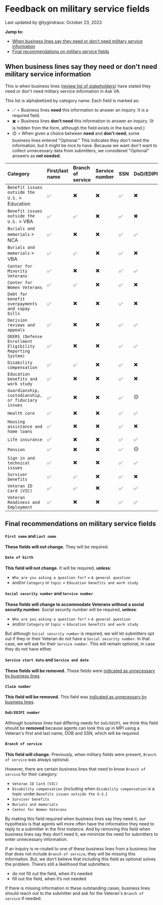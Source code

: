 # Feedback on military service fields

Last updated by @tygindraux: October 23, 2023

**Jump to:**
- [When business lines say they need or don't need military service information](https://github.com/department-of-veterans-affairs/va.gov-team/blob/master/products/ask-va/research/Business%20line%20engagement/Feedback%20on%20military%20service%20fields.md#when-business-lines-say-they-need-or-dont-need-military-service-information)
- [Final recommendations on military service fields](https://github.com/department-of-veterans-affairs/va.gov-team/blob/master/products/ask-va/research/Business%20line%20engagement/Feedback%20on%20military%20service%20fields.md#final-recommendations-on-military-service-fields)

## When business lines say they need or don't need military service information

This is when business lines ([review list of stakeholders](https://github.com/department-of-veterans-affairs/va.gov-team/blob/master/products/ask-va/research/Business%20line%20engagement/List%20of%20stakeholders%20by%20category.md)) have stated they need or don't need military service information in Ask VA.

This list is alphabetized by category name. Each field is marked as:

- ✅ = Business lines **need** this information to answer an inquiry. It is a required field.
- ✖️ = Business lines **don't need** this information to answer an inquiry.  (It is hidden from the form, although the field exists in the back-end.)
- 🟡 = When given a choice between **need** and **don't need**, some business lines entered "Optional." This indicates they don't need the information, but it might be nice to have. Because we want don't want to collect unnecessary data from submitters, we considered "Optional" answers as **not needed**.

|Category|First/last name|Branch of service|Service number|SSN|DoD/EDIPI|Service start date|Service end date|DOB|Claim number|
|:--|:--|:--|:--|:--|:--|:--|:--|:--|:--|
|`Benefit issues outside the U.S.` > Education|✅|✖️|✖️|✅|✖️|✖️|✖️|✅|✖️|
|`Benefit issues outside the U.S.` > VBA|✅|✅|✖️|✅|✖️|✖️|✖️|✅|🟡|
|`Burials and memorials` > NCA|✅|✖️|✖️|✅|✅|✖️|✖️|✅|✖️|
|`Burials and memorials` > VBA|✅|✅|✖️|✅|✖️|✖️|✖️|✅|🟡|
|`Center for Minority Veterans`|✅|✖️|✖️|✅|✅|✖️|✖️|✅|✖️|
|`Center for Women Veterans`|✅|✅|✖️|✅|✖️|✖️|✖️|✅|🟡|
|`Debt for benefit overpayments and copay bills`|✅|✖️|✖️|✅|✖️|✖️|✖️|✅|✖️|
|`Decision reviews and appeals`|✅|✖️|✖️|✅|✅|✖️|✖️|✅|✖️|
|`DEERS (Defense Enrollment Eligibility Reporting System)`|✅|✖️|✖️|✅|✅|✖️|✖️|✅|✖️|
|`Disability compensation`|✅|✅|✖️|✅|✖️|✖️|✖️|✅|🟡|
|`Education benefits and work study`|✅|✖️|✖️|✅|✖️|✖️|✖️|✅|✖️|
|`Guardianship, custodianship, or fiduciary issues`|✅|✖️|✖️|✅|🟡|✖️|✖️|✅|🟡|
|`Health care`|✅|✖️|✖️|✅|✅|✖️|✖️|✅|✖️|
|`Housing assistance and home loans`|✅|✖️|✖️|✅|✖️|✖️|✖️|✅|🟡|
|`Life insurance`|✅|✖️|✖️|✅|✅|✖️|✖️|✅|✖️|
|`Pension`|✅|✖️|✖️|✅|🟡|✖️|✖️|✅|🟡|
|`Sign in and technical issues`|✅|✖️|✖️|✅|✅|✖️|✖️|✅|✖️|
|`Survivor benefits`|✅|✅|✖️|✅|✖️|✖️|✖️|✅|🟡|
|`Veteran ID Card (VIC)`|✅|✅|✖️|✅|✅|✖️|✖️|✅|✖️|
|`Veteran Readiness and Employment`|✅|✖️|✖️|✅|✅|✖️|✖️|✅|✖️|

## Final recommendations on military service fields

#### `First name` and `Last name` 

**These fields will not change.** They will be required.

#### `Date of birth`

**This field will not change.** It will be required, **unless**:
- `Who are you asking a question for?` = `A general question`
- and/or `Category` or `topic` = `Education benefits and work study`

#### `Social security number` and `Service number`

**These fields will change to accommodate Veterans without a social security number.** Social security number will be required, **unless**:

- `Who are you asking a question for?` = `A general question`
- and/or `Category` or `topic` = `Education benefits and work study`

But although `Social security number` is required, we will let submitters opt out if they or their Veteran do not have a `Social security number`. In that case, we will ask for their `Service number`. This will remain optional, in case they do not have either.

#### `Service start date` and `Service end date`

**These fields will be removed.** These fields were [indicated as unnecessary by business lines]((https://github.com/department-of-veterans-affairs/va.gov-team/blob/master/products/ask-va/research/Business%20line%20engagement/List%20of%20military%20service%20fields.md#when-business-lines-say-they-need-or-dont-need-military-service-information)).

#### `Claim number`

**This field will be removed.** This field was [indicated as unnecessary by business lines]((https://github.com/department-of-veterans-affairs/va.gov-team/blob/master/products/ask-va/research/Business%20line%20engagement/List%20of%20military%20service%20fields.md#when-business-lines-say-they-need-or-dont-need-military-service-information)).

#### `DoD/EDIPI number`

Although business lines had differing needs for `DoD/EDIPI`, we think this field should be **removed** because agents can look this up in MPI using a Veteran's first and last name, DOB and SSN, which will be required.

#### `Branch of service`

**This field will change.** Previously, when military fields were present, `Branch of service` was always optional.

However, there are certain business lines that need to know `Branch of service` for their category:
  - `Veteran ID Card (VIC)`
  - `Disability compensation` (including when `Disability compensation` is a topic under `Benefits issues outside the U.S.`)
  - `Survivor benefits`
  - `Burials and memorials`
  - `Center for Women Veterans`

By making this field required when business lines say they need it, our hypothesis is that agents will more often have the information they need to reply to a submitter in the first instance. And by removing this field when business lines say they don’t need it, we minimize the need for submitters to enter unnecessary information.

If an inquiry is re-routed to one of these business lines from a business line that does not include `Branch of service`, they will be missing this information. But, we don’t believe that including this field as optional solves the problem. There’s still a likelihood that submitters:
- do not fill out the field, when it’s needed
- fill out the field, when it’s not needed

If there is missing information in these outstanding cases, business lines should reach out to the submitter and ask for the Veteran's `Branch of service` if needed.
